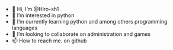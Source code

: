 - 👋 Hi, I’m @Hiro-sh1
- 👀 I’m interested in python
- 🌱 I’m currently learning python and among others programming languages
- 💞️ I’m looking to collaborate on administration and games 
- 📫 How to reach me. on github

<!---
Hiro-sh1/Hiro-sh1 is a ✨ special ✨ repository because its `README.md` (this file) appears on your GitHub profile.
You can click the Preview link to take a look at your changes.
--->
